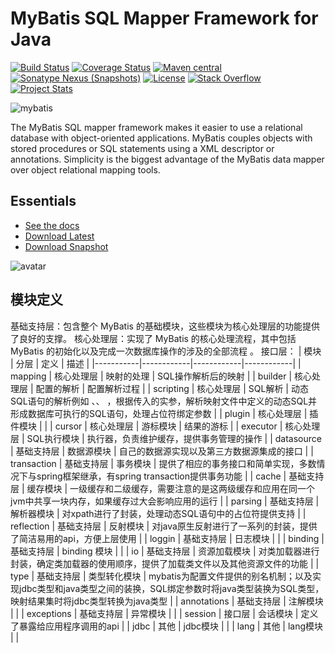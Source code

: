 MyBatis SQL Mapper Framework for Java
=====================================

[![Build Status](https://travis-ci.org/mybatis/mybatis-3.svg?branch=master)](https://travis-ci.org/mybatis/mybatis-3)
[![Coverage Status](https://coveralls.io/repos/mybatis/mybatis-3/badge.svg?branch=master&service=github)](https://coveralls.io/github/mybatis/mybatis-3?branch=master)
[![Maven central](https://maven-badges.herokuapp.com/maven-central/org.mybatis/mybatis/badge.svg)](https://maven-badges.herokuapp.com/maven-central/org.mybatis/mybatis)
[![Sonatype Nexus (Snapshots)](https://img.shields.io/nexus/s/https/oss.sonatype.org/org.mybatis/mybatis.svg)](https://oss.sonatype.org/content/repositories/snapshots/org/mybatis/mybatis)
[![License](http://img.shields.io/:license-apache-brightgreen.svg)](http://www.apache.org/licenses/LICENSE-2.0.html)
[![Stack Overflow](http://img.shields.io/:stack%20overflow-mybatis-brightgreen.svg)](http://stackoverflow.com/questions/tagged/mybatis)
[![Project Stats](https://www.openhub.net/p/mybatis/widgets/project_thin_badge.gif)](https://www.openhub.net/p/mybatis)

![mybatis](http://mybatis.github.io/images/mybatis-logo.png)

The MyBatis SQL mapper framework makes it easier to use a relational database with object-oriented applications.
MyBatis couples objects with stored procedures or SQL statements using a XML descriptor or annotations.
Simplicity is the biggest advantage of the MyBatis data mapper over object relational mapping tools.

Essentials
----------

* [See the docs](http://mybatis.github.io/mybatis-3)
* [Download Latest](https://github.com/mybatis/mybatis-3/releases)
* [Download Snapshot](https://oss.sonatype.org/content/repositories/snapshots/org/mybatis/mybatis/)


![avatar](http://static2.iocoder.cn/images/MyBatis/2020_01_04/04.png)

模块定义
-------
基础支持层：包含整个 MyBatis 的基础模块，这些模块为核心处理层的功能提供了良好的支撑。
核心处理层：实现了 MyBatis 的核心处理流程，其中包括 MyBatis 的初始化以及完成一次数据库操作的涉及的全部流程 。
接口层：
| 模块      | 分层       | 定义       | 描述 |
|-----------|------------|------------|------------|
| mapping   | 核心处理层 | 映射的处理 |  SQL操作解析后的映射   |
| builder   | 核心处理层 | 配置的解析   |  配置解析过程    |
| scripting | 核心处理层 | SQL解析     |   动态SQL语句的解析例如 <where>、<if>、<foreach> ，根据传入的实参，解析映射文件中定义的动态SQL并形成数据库可执行的SQL语句，处理占位符绑定参数 |
| plugin    | 核心处理层 | 插件模块   |     |
| cursor    | 核心处理层 | 游标模块 |  结果的游标    |
| executor  | 核心处理层 | SQL执行模块 |   执行器，负责维护缓存，提供事务管理的操作  |
| datasource | 基础支持层 | 数据源模块 |  自己的数据源实现以及第三方数据源集成的接口   |
| transaction | 基础支持层 | 事务模块 |  提供了相应的事务接口和简单实现，多数情况下与spring框架继承，有spring transaction提供事务功能    |
| cache | 基础支持层 | 缓存模块 |  一级缓存和二级缓存，需要注意的是这两级缓存和应用在同一个jvm中共享一块内存，如果缓存过大会影响应用的运行   |
| parsing | 基础支持层 | 解析器模块 |  对xpath进行了封装，处理动态SQL语句中的占位符提供支持   |
| reflection | 基础支持层 | 反射模块 |  对java原生反射进行了一系列的封装，提供了简洁易用的api，方便上层使用   |
| loggin | 基础支持层 | 日志模块 |     |
| binding | 基础支持层 | binding 模块 |     |
| io | 基础支持层 | 资源加载模块 |  对类加载器进行封装，确定类加载器的使用顺序，提供了加载类文件以及其他资源文件的功能   |
| type | 基础支持层 | 类型转化模块 |  mybatis为配置文件提供的别名机制；以及实现jdbc类型和java类型之间的装换，SQL绑定参数时将java类型装换为SQL类型，映射结果集时将jdbc类型转换为java类型   |
| annotations | 基础支持层 | 注解模块 |     |
| exceptions | 基础支持层 | 异常模块 |     |
| session | 接口层 | 会话模块 |   定义了暴露给应用程序调用的api  |
| jdbc | 其他 | jdbc模块 |     |
| lang | 其他 | lang模块 |     |


	